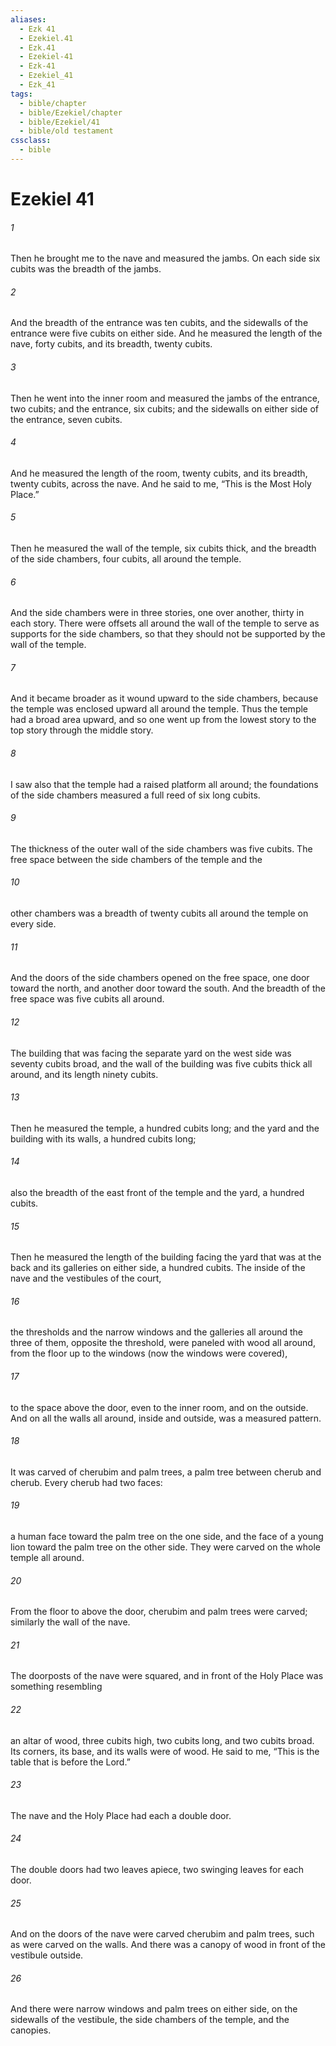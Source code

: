 ```yaml
---
aliases:
  - Ezk 41
  - Ezekiel.41
  - Ezk.41
  - Ezekiel-41
  - Ezk-41
  - Ezekiel_41
  - Ezk_41
tags:
  - bible/chapter
  - bible/Ezekiel/chapter
  - bible/Ezekiel/41
  - bible/old testament
cssclass:
  - bible
---
```


# Ezekiel 41

###### 1
Then he brought me to the nave and measured the jambs. On each side six cubits was the breadth of the jambs.
###### 2
And the breadth of the entrance was ten cubits, and the sidewalls of the entrance were five cubits on either side. And he measured the length of the nave,  forty cubits, and its breadth, twenty cubits.
###### 3
Then he went into the inner room and measured the jambs of the entrance, two cubits; and the entrance, six cubits; and the sidewalls on either side of the entrance, seven cubits.
###### 4
And he measured the length of the room, twenty cubits, and its breadth, twenty cubits, across the nave. And he said to me, “This is the Most Holy Place.”
###### 5
Then he measured the wall of the temple, six cubits thick, and the breadth of the side chambers, four cubits, all around the temple.
###### 6
And the side chambers were in three stories, one over another, thirty in each story. There were offsets all around the wall of the temple to serve as supports for the side chambers, so that they should not be supported by the wall of the temple.
###### 7
And it became broader as it wound upward to the side chambers, because the temple was enclosed upward all around the temple. Thus the temple had a broad area upward, and so one went up from the lowest story to the top story through the middle story.
###### 8
I saw also that the temple had a raised platform all around; the foundations of the side chambers measured a full reed of six long cubits.
###### 9
The thickness of the outer wall of the side chambers was five cubits. The free space between the side chambers of the temple and the
###### 10
other chambers was a breadth of twenty cubits all around the temple on every side.
###### 11
And the doors of the side chambers opened on the free space, one door toward the north, and another door toward the south. And the breadth of the free space was five cubits all around.
###### 12
The building that was facing the separate yard on the west side was seventy cubits broad, and the wall of the building was five cubits thick all around, and its length ninety cubits.
###### 13
Then he measured the temple, a hundred cubits long; and the yard and the building with its walls, a hundred cubits long;
###### 14
also the breadth of the east front of the temple and the yard, a hundred cubits.
###### 15
Then he measured the length of the building facing the yard that was at the back and its galleries on either side, a hundred cubits. The inside of the nave and the vestibules of the court,
###### 16
the thresholds and the narrow windows and the galleries all around the three of them, opposite the threshold, were paneled with wood all around, from the floor up to the windows (now the windows were covered),
###### 17
to the space above the door, even to the inner room, and on the outside. And on all the walls all around, inside and outside, was a measured pattern.
###### 18
It was carved of cherubim and palm trees, a palm tree between cherub and cherub. Every cherub had two faces:
###### 19
a human face toward the palm tree on the one side, and the face of a young lion toward the palm tree on the other side. They were carved on the whole temple all around.
###### 20
From the floor to above the door, cherubim and palm trees were carved; similarly the wall of the nave.
###### 21
The doorposts of the nave were squared, and in front of the Holy Place was something resembling
###### 22
an altar of wood, three cubits high, two cubits long, and two cubits broad. Its corners, its base, and its walls were of wood. He said to me, “This is the table that is before the Lord.”
###### 23
The nave and the Holy Place had each a double door.
###### 24
The double doors had two leaves apiece, two swinging leaves for each door.
###### 25
And on the doors of the nave were carved cherubim and palm trees, such as were carved on the walls. And there was a canopy of wood in front of the vestibule outside.
###### 26
And there were narrow windows and palm trees on either side, on the sidewalls of the vestibule, the side chambers of the temple, and the canopies.


